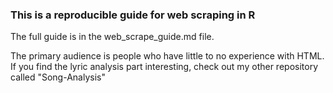 ### This is a reproducible guide for web scraping in R   

The full guide is in the web_scrape_guide.md file.

The primary audience is people who have little to no experience with HTML. If you find the lyric analysis part interesting, check out my other repository called "Song-Analysis"

